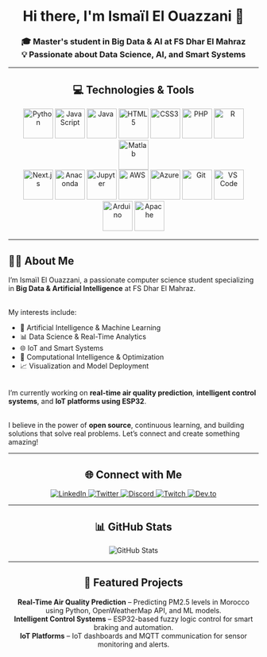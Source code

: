 <!-- HEADER -->
<h1 align="center">Hi there, I'm Ismaïl El Ouazzani 👋</h1>

<h3 align="center">
🎓 Master's student in Big Data & AI at FS Dhar El Mahraz <br>
💡 Passionate about Data Science, AI, and Smart Systems
</h3>

---

<!-- TECHNOLOGIES -->
<h2 align="center">💻 Technologies & Tools</h2>
<div align="center">
  <!-- Languages -->
  <img src="https://cdn.jsdelivr.net/gh/devicons/devicon/icons/python/python-original.svg" height="60" alt="Python"/>
  <img src="https://cdn.jsdelivr.net/gh/devicons/devicon/icons/javascript/javascript-original.svg" height="60" alt="JavaScript"/>
  <img src="https://cdn.jsdelivr.net/gh/devicons/devicon/icons/java/java-original.svg" height="60" alt="Java"/>
  <img src="https://cdn.jsdelivr.net/gh/devicons/devicon/icons/html5/html5-original.svg" height="60" alt="HTML5"/>
  <img src="https://cdn.jsdelivr.net/gh/devicons/devicon/icons/css3/css3-original.svg" height="60" alt="CSS3"/>
  <img src="https://cdn.jsdelivr.net/gh/devicons/devicon/icons/php/php-original.svg" height="60" alt="PHP"/>
  <img src="https://cdn.jsdelivr.net/gh/devicons/devicon/icons/r/r-original.svg" height="60" alt="R"/>
  <img src="https://cdn.jsdelivr.net/gh/devicons/devicon/icons/matlab/matlab-original.svg" height="60" alt="Matlab"/>
</div>

<div align="center">
  <!-- Tools & Frameworks -->
  <img src="https://skillicons.dev/icons?i=nextjs" height="60" alt="Next.js"/>
  <img src="https://cdn.jsdelivr.net/gh/devicons/devicon/icons/anaconda/anaconda-original.svg" height="60" alt="Anaconda"/>
  <img src="https://cdn.jsdelivr.net/gh/devicons/devicon/icons/jupyter/jupyter-original.svg" height="60" alt="Jupyter"/>
  <img src="https://cdn.jsdelivr.net/gh/devicons/devicon/icons/aws/aws-original.svg" height="60" alt="AWS"/>
  <img src="https://cdn.jsdelivr.net/gh/devicons/devicon/icons/azure/azure-original.svg" height="60" alt="Azure"/>
  <img src="https://cdn.jsdelivr.net/gh/devicons/devicon/icons/git/git-original.svg" height="60" alt="Git"/>
  <img src="https://cdn.jsdelivr.net/gh/devicons/devicon/icons/vscode/vscode-original.svg" height="60" alt="VS Code"/>
  <img src="https://cdn.jsdelivr.net/gh/devicons/devicon/icons/arduino/arduino-original.svg" height="60" alt="Arduino"/>
  <img src="https://cdn.jsdelivr.net/gh/devicons/devicon/icons/apache/apache-original.svg" height="60" alt="Apache"/>
</div>

---

<!-- ABOUT ME -->
<h2 align="left">👨‍💻 About Me</h2>
<p>
I’m Ismaïl El Ouazzani, a passionate computer science student specializing in <strong>Big Data & Artificial Intelligence</strong> at FS Dhar El Mahraz.<br><br>

My interests include:
- 🤖 Artificial Intelligence & Machine Learning  
- 📊 Data Science & Real-Time Analytics  
- 🌐 IoT and Smart Systems  
- 🧠 Computational Intelligence & Optimization  
- 📈 Visualization and Model Deployment<br><br>

I’m currently working on <strong>real-time air quality prediction</strong>, <strong>intelligent control systems</strong>, and <strong>IoT platforms using ESP32</strong>.<br><br>

I believe in the power of <strong>open source</strong>, continuous learning, and building solutions that solve real problems. Let’s connect and create something amazing!
</p>

---

<!-- SOCIAL LINKS -->
<h2 align="center">🌐 Connect with Me</h2>
<div align="center">
  <a href="https://www.linkedin.com/in/ismail-elouazzani/" target="_blank">
    <img src="https://img.shields.io/badge/LinkedIn-0A66C2?style=for-the-badge&logo=linkedin&logoColor=white" alt="LinkedIn"/>
  </a>
  <a href="https://twitter.com/" target="_blank">
    <img src="https://img.shields.io/badge/Twitter-1DA1F2?style=for-the-badge&logo=twitter&logoColor=white" alt="Twitter"/>
  </a>
  <a href="https://discord.com/" target="_blank">
    <img src="https://img.shields.io/badge/Discord-7289DA?style=for-the-badge&logo=discord&logoColor=white" alt="Discord"/>
  </a>
  <a href="https://twitch.tv/" target="_blank">
    <img src="https://img.shields.io/badge/Twitch-9146FF?style=for-the-badge&logo=twitch&logoColor=white" alt="Twitch"/>
  </a>
  <a href="https://dev.to/" target="_blank">
    <img src="https://img.shields.io/badge/Dev.to-0A0A0A?style=for-the-badge&logo=dev.to&logoColor=white" alt="Dev.to"/>
  </a>
</div>

---

<!-- GITHUB STATS -->
<h2 align="center">📊 GitHub Stats</h2>
<div align="center">
  <img src="https://github-readme-stats.vercel.app/api?username=ismail-elouazzani&show_icons=true&theme=radical" alt="GitHub Stats"/>
</div>

---

<!-- PROJECTS -->
<h2 align="center">🚀 Featured Projects</h2>
<p align="center">
  <strong>Real-Time Air Quality Prediction</strong> – Predicting PM2.5 levels in Morocco using Python, OpenWeatherMap API, and ML models. <br>
  <strong>Intelligent Control Systems</strong> – ESP32-based fuzzy logic control for smart braking and automation. <br>
  <strong>IoT Platforms</strong> – IoT dashboards and MQTT communication for sensor monitoring and alerts.
</p>
